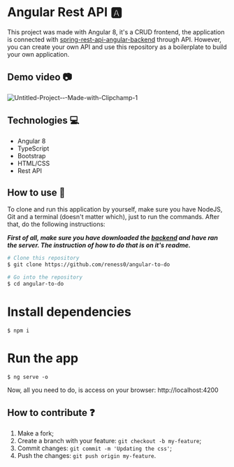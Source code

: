 # Angular Rest API 🅰️ 


This project was made with Angular 8, it's a  CRUD frontend,  the application is connected with [spring-rest-api-angular-backend](https://github.com/reness0/spring-rest-api-angular-backend) through API. However, you can create your own API and use this repository as a boilerplate to build your own application.


## Demo video :camera:

![Untitled-Project-‐-Made-with-Clipchamp-_1_](https://user-images.githubusercontent.com/49681380/98816397-60a92180-2407-11eb-8895-b06abf1231b7.gif)

## Technologies :computer:

- Angular 8 
- TypeScript
- Bootstrap 
- HTML/CSS
- Rest API
 

## How to use :wave:

To clone and run this application by yourself, make sure you have NodeJS, Git and a terminal (doesn't matter which), just to run the commands. After that, do the following instructions: 

**_First of all, make sure  you have downloaded the [backend](https://github.com/reness0/spring-rest-api-angular-backend) and have ran the server. The instruction of how to do that is on it's readme._**

```bash
# Clone this repository
$ git clone https://github.com/reness0/angular-to-do

# Go into the repository
$ cd angular-to-do
```
# Install dependencies
```
$ npm i
```

# Run the app
```
$ ng serve -o
```

Now, all you need to do, is access on your browser: http://localhost:4200


## How to contribute :question:

1. Make a fork;
2. Create a branch with your feature: `git checkout -b my-feature`;
3. Commit changes: `git commit -m 'Updating the css'`;
4. Push the changes: `git push origin my-feature`.






